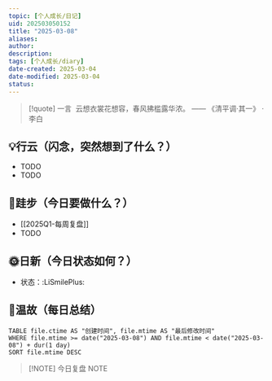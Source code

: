 ```yaml
---
topic: [个人成长/日记]
uid: 202503050152
title: "2025-03-08"
aliases: 
author: 
description: 
tags: [个人成长/diary]
date-created: 2025-03-04
date-modified: 2025-03-04
status: 
---
```


> [!quote] 一言
>  云想衣裳花想容，春风拂槛露华浓。 —— 《清平调·其一》 · 李白

## 💡行云（闪念，突然想到了什么？）

- TODO
- TODO

## 🦶跬步（今日要做什么？）

- [[2025Q1-每周复盘]]
- TODO

## 🌞日新（今日状态如何？）

- 状态：:LiSmilePlus:

## 🌙温故（每日总结）

```dataview
TABLE file.ctime AS "创建时间", file.mtime AS "最后修改时间"
WHERE file.mtime >= date("2025-03-08") AND file.mtime < date("2025-03-08") + dur(1 day)
SORT file.mtime DESC
```

> [!NOTE] 今日复盘
> NOTE
